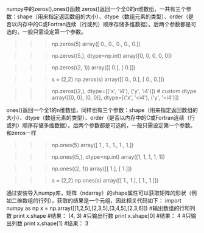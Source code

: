 numpy中的zeros(),ones()函数
zeros()返回一个全0的n维数组，一共有三个参数：shape（用来指定返回数组的大小）、dtype（数组元素的类型）、order（是否以内存中的C或Fortran连续（行或列）顺序存储多维数据）。后两个参数都是可选的，一般只需设定第一个参数。
>>> np.zeros(5)
array([ 0.,  0.,  0.,  0.,  0.])

>>> np.zeros((5,), dtype=np.int)
array([0, 0, 0, 0, 0])

>>> np.zeros((2, 1))
array([[ 0.],
       [ 0.]])

>>> s = (2,2)
>>> np.zeros(s)
array([[ 0.,  0.],
       [ 0.,  0.]])

>>> np.zeros((2,), dtype=[('x', 'i4'), ('y', 'i4')]) # custom dtype
array([(0, 0), (0, 0)],
      dtype=[('x', '<i4'), ('y', '<i4')])

ones()返回一个全1的n维数组，同样也有三个参数：shape（用来指定返回数组的大小）、dtype（数组元素的类型）、order（是否以内存中的C或Fortran连续（行或列）顺序存储多维数据）。后两个参数都是可选的，一般只需设定第一个参数。和zeros一样
>>> np.ones(5)
array([ 1.,  1.,  1.,  1.,  1.])

>>> np.ones((5,), dtype=np.int)
array([1, 1, 1, 1, 1])

>>> np.ones((2, 1))
array([[ 1.],
       [ 1.]])

>>> s = (2,2)
>>> np.ones(s)
array([[ 1.,  1.],
       [ 1.,  1.]])

通过安装导入numpy库，矩阵（ndarray）的shape属性可以获取矩阵的形状（例如二维数组的行列），获取的结果是一个元组，因此相关代码如下：
import numpy as np
x = np.array([[1,2,5],[2,3,5],[3,4,5],[2,3,6]])
#输出数组的行和列数
print x.shape  #结果： (4, 3)
#只输出行数
print x.shape[0] #结果： 4
#只输出列数
print x.shape[1] #结果： 3

